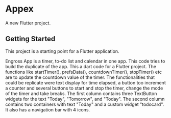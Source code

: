 # Appex

A new Flutter project.

## Getting Started

This project is a starting point for a Flutter application.

Engross App is a timer, to-do list and calendar in one app. This code tries to build the duplicate of the app. This a dart code for a Flutter project. The functions like startTimer(), prefsData(), countdownTimer(), stopTimer() etc are to update the countdown value of the timer. The functionalities that could be replicate were text display for time elapsed, a button too increment a counter and several buttons to start and stop the timer, change the mode of  the timer and take breaks. The first column contains three TextButton widgets for the text "Today", "Tomorrow", and "Today". The second column contains two containers with text "Today" and a custom widget "todocard". It also has a navigation bar with 4 icons.

